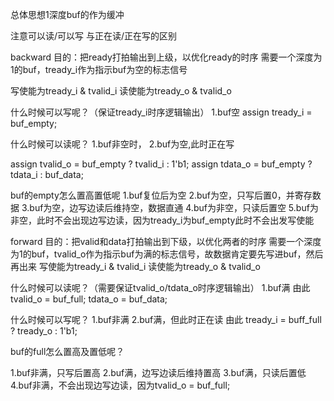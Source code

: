 总体思想1深度buf的作为缓冲

注意可以读/可以写
与正在读/正在写的区别

backward
目的：把ready打拍输出到上级，以优化ready的时序
需要一个深度为1的buf，tready_i作为指示buf为空的标志信号

写使能为tready_i & tvalid_i
读使能为tready_o & tvalid_o

什么时候可以写呢？（保证tready_i时序逻辑输出）
1.buf空
assign tready_i = buf_empty;

什么时候可以读呢？
1.buf非空时，
2.buf为空,此时正在写

assign tvalid_o = buf_empty ? tvalid_i : 1'b1;
assign tdata_o  = buf_empty ? tdata_i  : buf_data;

buf的empty怎么置高置低呢
1.buf复位后为空
2.buf为空，只写后置0，并寄存数据
3.buf为空，边写边读后维持空，数据直通
4.buf为非空，只读后置空
5.buf为非空，此时不会出现边写边读，因为tready_i为buf_empty此时不会出发写使能


forward
目的：把valid和data打拍输出到下级，以优化两者的时序
需要一个深度为1的buf，tvalid_o作为指示buf为满的标志信号，故数据肯定要先写进buf，然后再出来
写使能为tready_i & tvalid_i
读使能为tready_o & tvalid_o

什么时候可以读呢？（需要保证tvalid_o/tdata_o时序逻辑输出）
1.buf满
由此 tvalid_o = buf_full;
     tdata_o  = buf_data;

什么时候可以写呢？
1.buf非满
2.buf满，但此时正在读
由此 tready_i =  buff_full ? tready_o : 1'b1;

buf的full怎么置高及置低呢？

1.buf非满，只写后置高
2.buf满，边写边读后维持置高
3.buf满，只读后置低
4.buf非满，不会出现边写边读，因为tvalid_o = buf_full;




	

